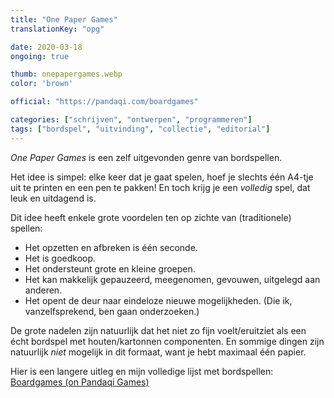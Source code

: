 ```yaml
---
title: "One Paper Games"
translationKey: "opg"

date: 2020-03-18
ongoing: true

thumb: onepapergames.webp
color: 'brown'

official: "https://pandaqi.com/boardgames"

categories: ["schrijven", "ontwerpen", "programmeren"]
tags: ["bordspel", "uitvinding", "collectie", "editorial"]
---
```


_One Paper Games_ is een zelf uitgevonden genre van bordspellen.

Het idee is simpel: elke keer dat je gaat spelen, hoef je slechts één A4-tje uit te printen en een pen te pakken! En toch krijg je een _volledig_ spel, dat leuk en uitdagend is.

Dit idee heeft enkele grote voordelen ten op zichte van (traditionele) spellen:
* Het opzetten en afbreken is één seconde.
* Het is goedkoop.
* Het ondersteunt grote en kleine groepen.
* Het kan makkelijk gepauzeerd, meegenomen, gevouwen, uitgelegd aan anderen.
* Het opent de deur naar eindeloze nieuwe mogelijkheden. (Die ik, vanzelfsprekend, ben gaan onderzoeken.)

De grote nadelen zijn natuurlijk dat het niet zo fijn voelt/eruitziet als een écht bordspel met houten/kartonnen componenten. En sommige dingen zijn natuurlijk _niet_ mogelijk in dit formaat, want je hebt maximaal één papier.

Hier is een langere uitleg en mijn volledige lijst met bordspellen: [Boardgames (on Pandaqi Games)](https://pandaqi.com/boardgames)